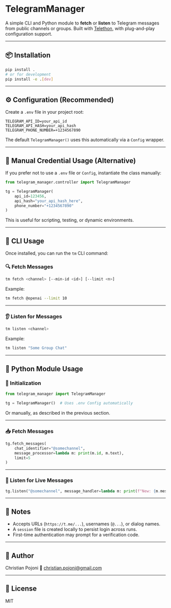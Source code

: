 # TelegramManager

A simple CLI and Python module to **fetch** or **listen** to Telegram messages from public channels or groups. Built with [Telethon](https://github.com/LonamiWebs/Telethon), with plug-and-play configuration support.

---

## 📦 Installation

```bash
pip install .
# or for development
pip install -e .[dev]
```

---

## ⚙️ Configuration (Recommended)

Create a `.env` file in your project root:

```env
TELEGRAM_API_ID=your_api_id
TELEGRAM_API_HASH=your_api_hash
TELEGRAM_PHONE_NUMBER=+1234567890
```

The default `TelegramManager()` uses this automatically via a `Config` wrapper.

---

## 🔐 Manual Credential Usage (Alternative)

If you prefer not to use a `.env` file or `Config`, instantiate the class manually:

```python
from telegram_manager.controller import TelegramManager

tg = TelegramManager(
    api_id=123456,
    api_hash="your_api_hash_here",
    phone_number="+1234567890"
)
```

This is useful for scripting, testing, or dynamic environments.

---

## 🚀 CLI Usage

Once installed, you can run the `tm` CLI command:

### 🔍 Fetch Messages

```bash
tm fetch <channel> [--min-id <id>] [--limit <n>]
```

Example:

```bash
tm fetch @openai --limit 10
```

---

### 👂 Listen for Messages

```bash
tm listen <channel>
```

Example:

```bash
tm listen "Some Group Chat"
```

---

## 🧩 Python Module Usage

### 🔧 Initialization

```python
from telegram_manager import TelegramManager

tg = TelegramManager()  # Uses .env Config automatically
```

Or manually, as described in the previous section.

---

### 📥 Fetch Messages

```python
tg.fetch_messages(
    chat_identifier="@somechannel",
    message_processor=lambda m: print(m.id, m.text),
    limit=5
)
```

---

### 📡 Listen for Live Messages

```python
tg.listen("@somechannel", message_handler=lambda m: print(f"New: {m.message}"))
```

---

## 📝 Notes

* Accepts URLs (`https://t.me/...`), usernames (`@...`), or dialog names.
* A `session` file is created locally to persist login across runs.
* First-time authentication may prompt for a verification code.

---

## 👤 Author

Christian Pojoni
📧 [christian.pojoni@gmail.com](mailto:christian.pojoni@gmail.com)

---

## 📄 License

MIT
